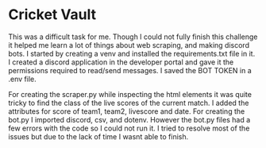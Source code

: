 # Cricket Vault

This was a difficult task for me. Though I could not fully finish this challenge it helped me learn a lot of things about web scraping, and making discord bots. I started by creating a venv and installed the requirements.txt file in it. I created a discord application in the developer portal and gave it the permissions required to read/send messages. I saved the BOT TOKEN in a .env file. 

For creating the scraper.py while inspecting the html elements it was quite tricky to find the class of the live scores of the current match. I added the attributes for score of team1, team2, livescore and date. For creating the bot.py I imported discord, csv, and dotenv. However the bot.py files had a few errors with the code so I could not run it. I tried to resolve most of the issues but due to the lack of time I wasnt able to finish. 

